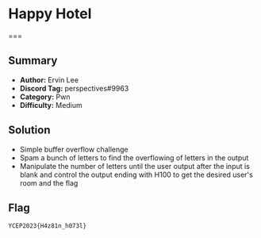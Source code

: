 # Happy Hotel
===

## Summary
* **Author:** Ervin Lee
* **Discord Tag:** perspectives#9963
* **Category:** Pwn
* **Difficulty:** Medium

## Solution
- Simple buffer overflow challenge
- Spam a bunch of letters to find the overflowing of letters in the output
- Manipulate the number of letters until the user output after the input is blank and control the output ending with H100 to get the desired user's room and the flag

## Flag
```
YCEP2023{H4z81n_h073l}
```